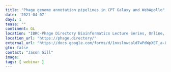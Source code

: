 ```yaml
---
title: "Phage genome annotation pipelines in CPT Galaxy and WebApollo"
date: '2021-04-07'
days: 1
tease: ""
continent: GL
location: "IBRC-Phage Directory Bioinformatics Lecture Series, Online, Global"
location_url: "https://phage.directory/"
external_url: "https://docs.google.com/forms/d/1nxslnwcaldTwPdWpXET_a-0M_RX8lhkLpSBtkVm0Ydc/viewform?edit_requested=true"
gtn: false
contact: "Jason Gill"
image:
tags: [ webinar ]
---
```

